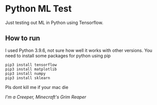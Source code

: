 # Python ML Test
Just testing out ML in Python using Tensorflow.

## How to run
I used Python 3.9.6, not sure how well it works with other versions.
You need to install some packages for python using pip
  
    pip3 install tensorflow
    pip3 install matplotlib
    pip3 install numpy
    pip3 install sklearn
    
Pls dont kill me if your mac die
    
*I'm a Creeper, Minecraft's Grim Reaper*
